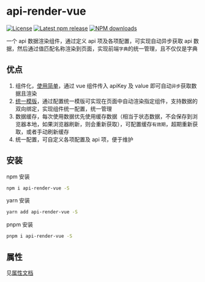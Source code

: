 # api-render-vue

[![License](https://img.shields.io/npm/l/api-render-vue?color=5470c6)](https://github.com/jl15988/api-render-vue/blob/master/LICENSE) [![Latest npm release](https://img.shields.io/npm/v/api-render-vue?color=91cc75)](https://www.npmjs.com/package/api-render-vue) [![NPM downloads](https://img.shields.io/npm/dm/api-render-vue.svg?label=npm%20downloads&style=flat&color=fac858)](https://www.npmjs.com/package/api-render-vue)

一个 api 数据渲染组件，通过定义 api 项及各项配置，可实现自动异步获取 api 数据，然后通过值匹配名称渲染到页面，实现前端`字典`的统一管理，且不仅仅是字典

## 优点

1. 组件化，[使用简单](./documents/SIMPLE.MD)，通过 vue 组件传入 apiKey 及 value 即可自动`异步`获取数据且渲染
2. [统一模版](./documents/COMMON_TEMPLATE.md)，通过配置统一模版可实现在页面中自动渲染指定组件，支持数据的双向绑定，实现组件统一配置，统一管理
3. 数据缓存，每次使用数据优先使用缓存数据（相当于状态数据，不会保存到浏览器本地，如果浏览器刷新，则会重新获取），可配置缓存`有效期`，超期重新获取，或者手动刷新缓存
4. 统一配置，可自定义各项配置及 api 项，便于维护

## 安装

npm 安装
```sh
npm i api-render-vue -S
```

yarn 安装
```sh
yarn add api-render-vue -S
```

pnpm 安装
```sh
pnpm i api-render-vue -S
```

## 属性

见[属性文档](./documents/ATTRIBUTE.md)
